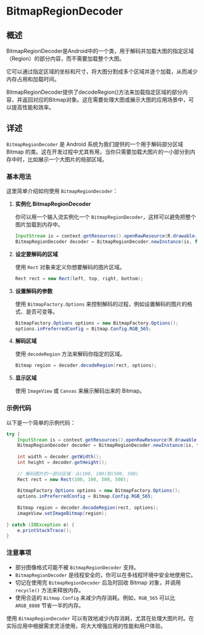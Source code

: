 # BitmapRegionDecoder

## 概述
BitmapRegionDecoder是Android中的一个类，用于解码并加载大图的指定区域（Region）的部分内容，而不需要加载整个大图。

它可以通过指定区域的坐标和尺寸，将大图分割成多个区域并逐个加载，从而减少内存占用和加载时间。

BitmapRegionDecoder提供了decodeRegion()方法来加载指定区域的部分内容，并返回对应的Bitmap对象。这在需要处理大图或展示大图的应用场景中，可以提高性能和效率。

## 详述

`BitmapRegionDecoder` 是 Android 系统为我们提供的一个用于解码部分区域 Bitmap 的类。这在开发过程中尤其有用，当你只需要加载大图片的一小部分到内存中时，比如展示一个大图片的局部区域。

### 基本用法

这里简单介绍如何使用 `BitmapRegionDecoder`：

1. **实例化 BitmapRegionDecoder**

   你可以用一个输入流实例化一个 `BitmapRegionDecoder`，这样可以避免把整个图片加载到内存中。

   ```java
   InputStream is = context.getResources().openRawResource(R.drawable.large_image);
   BitmapRegionDecoder decoder = BitmapRegionDecoder.newInstance(is, false);
   ```
   
2. **设定要解码的区域**

   使用 `Rect` 对象来定义你想要解码的图片区域。

   ```java
   Rect rect = new Rect(left, top, right, bottom);
   ```
   
3. **设置解码的参数**

   使用 `BitmapFactory.Options` 来控制解码的过程，例如设置解码的图片的格式、是否可变等。

   ```java
   BitmapFactory.Options options = new BitmapFactory.Options();
   options.inPreferredConfig = Bitmap.Config.RGB_565;
   ```

4. **解码区域**

   使用 `decodeRegion` 方法来解码你指定的区域。

   ```java
   Bitmap region = decoder.decodeRegion(rect, options);
   ```

5. **显示区域**

   使用 `ImageView` 或 `Canvas` 来展示解码出来的 Bitmap。

### 示例代码

以下是一个简单的示例代码：

```java
try {
    InputStream is = context.getResources().openRawResource(R.drawable.large_image);
    BitmapRegionDecoder decoder = BitmapRegionDecoder.newInstance(is, false);
    
    int width = decoder.getWidth();
    int height = decoder.getHeight();
    
    // 解码图片的一部分区域：从(100, 100)到(500, 500)
    Rect rect = new Rect(100, 100, 500, 500);
    
    BitmapFactory.Options options = new BitmapFactory.Options();
    options.inPreferredConfig = Bitmap.Config.RGB_565;
    
    Bitmap region = decoder.decodeRegion(rect, options);
    imageView.setImageBitmap(region);
    
} catch (IOException e) {
    e.printStackTrace();
}
```

### 注意事项

- 部分图像格式可能不被 `BitmapRegionDecoder` 支持。
- `BitmapRegionDecoder` 是线程安全的，你可以在多线程环境中安全地使用它。
- 切记在使用完 `BitmapRegionDecoder` 后及时回收 Bitmap 对象，并调用 `recycle()` 方法来释放内存。
- 使用合适的 `Bitmap.Config` 来减少内存消耗。例如，`RGB_565` 可以比 `ARGB_8888` 节省一半的内存。

使用 `BitmapRegionDecoder` 可以有效地减少内存消耗，尤其在处理大图片时。在实际应用中根据需求灵活使用，将大大增强应用的性能和用户体验。